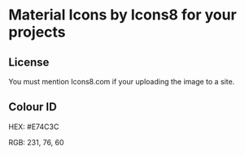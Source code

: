 # Material Icons by Icons8 for your projects

## License

You must mention Icons8.com if your uploading the image to a site.

## Colour ID

HEX: #E74C3C

RGB: 231, 76, 60
